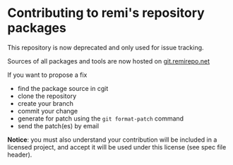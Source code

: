 # Contributing to remi's repository packages

This repository is now deprecated and only used for issue tracking.

Sources of all packages and tools are now hosted on [git.remirepo.net](https://git.remirepo.net/cgit)

If you want to propose a fix

* find the package source in cgit
* clone the repository
* create your branch
* commit your change
* generate for patch using the `git format-patch` command
* send the patch(es) by email

**Notice**: you must also understand your contribution will be included in a licensed project,
and accept it will be used under this license (see spec file header).
